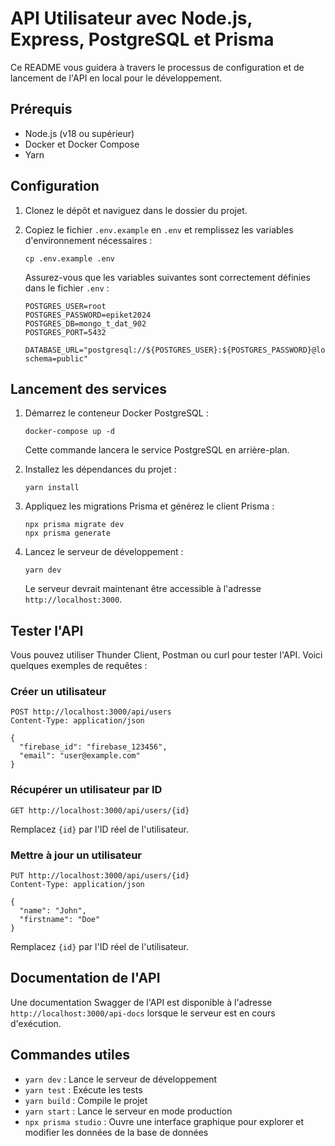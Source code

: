 # API Utilisateur avec Node.js, Express, PostgreSQL et Prisma

Ce README vous guidera à travers le processus de configuration et de lancement de l'API en local pour le développement.

## Prérequis

- Node.js (v18 ou supérieur)
- Docker et Docker Compose
- Yarn 

## Configuration

1. Clonez le dépôt et naviguez dans le dossier du projet.

2. Copiez le fichier `.env.example` en `.env` et remplissez les variables d'environnement nécessaires :

   ```
   cp .env.example .env
   ```

   Assurez-vous que les variables suivantes sont correctement définies dans le fichier `.env` :

   ```
   POSTGRES_USER=root
   POSTGRES_PASSWORD=epiket2024
   POSTGRES_DB=mongo_t_dat_902
   POSTGRES_PORT=5432

   DATABASE_URL="postgresql://${POSTGRES_USER}:${POSTGRES_PASSWORD}@localhost:${POSTGRES_PORT}/${POSTGRES_DB}?schema=public"
   ```

## Lancement des services

1. Démarrez le conteneur Docker PostgreSQL :

   ```
   docker-compose up -d
   ```

   Cette commande lancera le service PostgreSQL en arrière-plan.

2. Installez les dépendances du projet :

   ```
   yarn install
   ```

3. Appliquez les migrations Prisma et générez le client Prisma :

   ```
   npx prisma migrate dev
   npx prisma generate
   ```

4. Lancez le serveur de développement :

   ```
   yarn dev
   ```

   Le serveur devrait maintenant être accessible à l'adresse `http://localhost:3000`.

## Tester l'API

Vous pouvez utiliser Thunder Client, Postman ou curl pour tester l'API. Voici quelques exemples de requêtes :

### Créer un utilisateur

```
POST http://localhost:3000/api/users
Content-Type: application/json

{
  "firebase_id": "firebase_123456",
  "email": "user@example.com"
}
```

### Récupérer un utilisateur par ID

```
GET http://localhost:3000/api/users/{id}
```
Remplacez `{id}` par l'ID réel de l'utilisateur.

### Mettre à jour un utilisateur

```
PUT http://localhost:3000/api/users/{id}
Content-Type: application/json

{
  "name": "John",
  "firstname": "Doe"
}
```
Remplacez `{id}` par l'ID réel de l'utilisateur.

## Documentation de l'API

Une documentation Swagger de l'API est disponible à l'adresse `http://localhost:3000/api-docs` lorsque le serveur est en cours d'exécution.

## Commandes utiles

- `yarn dev` : Lance le serveur de développement
- `yarn test` : Exécute les tests
- `yarn build` : Compile le projet
- `yarn start` : Lance le serveur en mode production
- `npx prisma studio` : Ouvre une interface graphique pour explorer et modifier les données de la base de données

